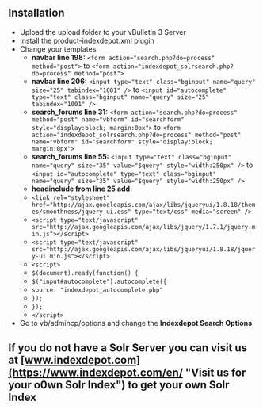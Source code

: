 ## Installation

* Upload the upload folder to your vBulletin 3 Server
* Install the product-indexdepot.xml plugin
* Change your templates
    * **navbar line 198:** `<form action="search.php?do=process" method="post">` to `<form action="indexdepot_solrsearch.php?do=process" method="post">`
	* **navbar line 206:** `<input type="text" class="bginput" name="query" size="25" tabindex="1001" />` to `<input id="autocomplete" type="text" class="bginput" name="query" size="25" tabindex="1001" />`
	* **search_forums line 31:** `<form action="search.php?do=process" method="post" name="vbform" id="searchform" style="display:block; margin:0px">` to `<form action="indexdepot_solrsearch.php?do=process" method="post" name="vbform" id="searchform" style="display:block; margin:0px">`
	* **search_forums line 55:** `<input type="text" class="bginput" name="query" size="35" value="$query" style="width:250px" />` to `<input id="autocomplete" type="text" class="bginput" name="query" size="35" value="$query" style="width:250px" />`
	* **headinclude from line 25 add:** 
	* `<link rel="stylesheet" href="http://ajax.googleapis.com/ajax/libs/jqueryui/1.8.18/themes/smoothness/jquery-ui.css" type="text/css" media="screen" />`
	* `<script type="text/javascript" src="http://ajax.googleapis.com/ajax/libs/jquery/1.7.1/jquery.min.js"></script>`
	* `<script type="text/javascript" src="http://ajax.googleapis.com/ajax/libs/jqueryui/1.8.18/jquery-ui.min.js"></script>`
	* `<script>`
	* `$(document).ready(function() {`
	* `$("input#autocomplete").autocomplete({`
	* `source: "indexdepot_autocomplete.php"`
	* `});`
	* `});`
	* `</script>`
* Go to vb/admincp/options and change the **Indexdepot Search Options**

## If you do not have a Solr Server you can visit us at [www.indexdepot.com](https://www.indexdepot.com/en/ "Visit us for your o0wn Solr Index") to get your own Solr Index